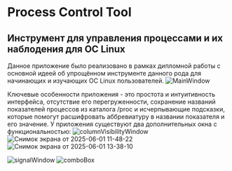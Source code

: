 # Process Control Tool
## Инструмент для управления процессами и их наблодения для ОС Linux
Данное приложение было реализовано в рамках дипломной работы с основной идеей об упрощённом инструменте данного рода для начинающих и изучающих ОС Linux пользователей.
![MainWindow](https://github.com/user-attachments/assets/cb69c26b-53d0-47fe-9d53-aab634c66aaa)

Ключевые особенности приложения - это простота и интуитивность интерфейса, отсутствие его перегруженности, сохранение названий показателей процессов из каталога /proc и исчерпывающие подсказки, которые помогут расшифровать аббревиатуру в названии показателя и его значение.
У приложения существуют два дополнительных окна с функциональностью:
![columnVisibilityWindow](https://github.com/user-attachments/assets/006942d6-3b2b-4b1d-81e1-317c3eee8dd6)
![Снимок экрана от 2025-06-01 11-48-22](https://github.com/user-attachments/assets/7d501ba9-f657-491a-818d-3ee2471b0574)![Снимок экрана от 2025-06-01 13-38-10](https://github.com/user-attachments/assets/873f5251-92ba-4325-b125-db0df3d918be)

![signalWindow](https://github.com/user-attachments/assets/c78fba0a-f5d4-4f03-b88d-b9f74c670f81)
![comboBox](https://github.com/user-attachments/assets/d94723bd-c6db-4a9d-961d-46d0a1d21ebd)
